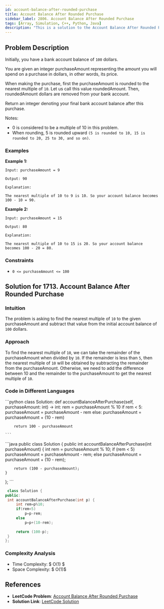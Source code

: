 ```yaml
---
id: account-balance-after-rounded-purchase
title: Account Balance After Rounded Purchase
sidebar_label: 2806. Account Balance After Rounded Purchase
tags: [Array, Simulation, C++, Python, Java]
description: "This is a solution to the Account Balance After Rounded Purchase problem on LeetCode."
---
```


## Problem Description

Initially, you have a bank account balance of `100` dollars.

You are given an integer purchaseAmount representing the amount you will spend on a purchase in dollars, in other words, its price.

When making the purchase, first the purchaseAmount is rounded to the nearest multiple of `10`. Let us call this value roundedAmount. Then, roundedAmount dollars are removed from your bank account.

Return an integer denoting your final bank account balance after this purchase.

Notes:

- 0 is considered to be a multiple of 10 in this problem.
- When rounding, 5 is rounded upward `(5 is rounded to 10, 15 is rounded to 20, 25 to 30, and so on)`.

### Examples

**Example 1:**

```
Input: purchaseAmount = 9

Output: 90

Explanation:

The nearest multiple of 10 to 9 is 10. So your account balance becomes 100 - 10 = 90.

```

**Example 2:**

```
Input: purchaseAmount = 15

Output: 80

Explanation:

The nearest multiple of 10 to 15 is 20. So your account balance becomes 100 - 20 = 80.

```

### Constraints

- `0 <= purchaseAmount <= 100`

## Solution for 1713. Account Balance After Rounded Purchase

### Intuition
The problem is asking to find the nearest multiple of `10` to the given purchaseAmount and subtract that value from the initial account balance of `100` dollars.

### Approach

To find the nearest multiple of `10`, we can take the remainder of the purchaseAmount when divided by `10`. If the remainder is less than `5`, then the nearest multiple of `10` will be obtained by subtracting the remainder from the purchaseAmount. Otherwise, we need to add the difference between 10 and the remainder to the purchaseAmount to get the nearest multiple of `10`.


### Code in Different Languages

<Tabs>
  <TabItem value="Python" label="Python">
  <SolutionAuthor name="@agarwalhimanshugaya"/>
   ```python
             class Solution:
    def accountBalanceAfterPurchase(self, purchaseAmount: int) -> int:
        rem = purchaseAmount % 10
        if rem < 5:
            purchaseAmount = purchaseAmount - rem
        else:
            purchaseAmount = purchaseAmount + (10 - rem)

        return 100 - purchaseAmount

    ```
  </TabItem>
  <TabItem value="Java" label="Java">
  <SolutionAuthor name="@agarwalhimanshugaya"/>
   ```java
          public class Solution {
    public int accountBalanceAfterPurchase(int purchaseAmount) {
        int rem = purchaseAmount % 10;
        if (rem < 5)
            purchaseAmount = purchaseAmount - rem;
        else
            purchaseAmount = purchaseAmount + (10 - rem);

        return (100 - purchaseAmount);
    }
};
    ```
  </TabItem>
  <TabItem value="C++" label="C++">
  <SolutionAuthor name="@agarwalhimanshugaya"/>
   ```cpp
    class Solution {
public:
    int accountBalanceAfterPurchase(int p) {
        int rem=p%10;
        if(rem<5)
            p=p-rem;
        else
            p=p+(10-rem);
        
        return (100-p);
    }
};

```
</TabItem>
</Tabs>

### Complexity Analysis

- Time Complexity: $ O(1) $
- Space Complexity: $ O(1)$

## References

- **LeetCode Problem**: [Account Balance After Rounded Purchase](https://leetcode.com/problems/account-balance-after-rounded-purchase/description/)
- **Solution Link**: [LeetCode Solution](https://leetcode.com/problems/account-balance-after-rounded-purchase/solutions/)
